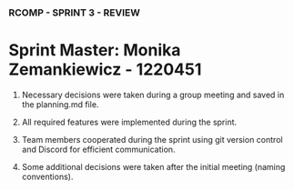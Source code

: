 ### RCOMP - SPRINT 3 - REVIEW #

# Sprint Master: Monika Zemankiewicz - 1220451

1. Necessary decisions were taken during a group meeting and saved in the planning.md file.

2. All required features were implemented during the sprint.

3. Team members cooperated during the sprint using git version control and Discord for efficient communication.

4. Some additional decisions were taken after the initial meeting (naming conventions).
